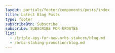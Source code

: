 ```yaml
---
layout: partials/footer/components/posts/index
title: Latest Blog Posts
type: footer
subscribeBtn: Subscribe
subscribe: SUBSCRIBE FOR UPDATES
list:
  - /triple-apy-for-new-orbs-stakers/blog.md
  - /orbs-staking-promotion/blog.md
---
```

